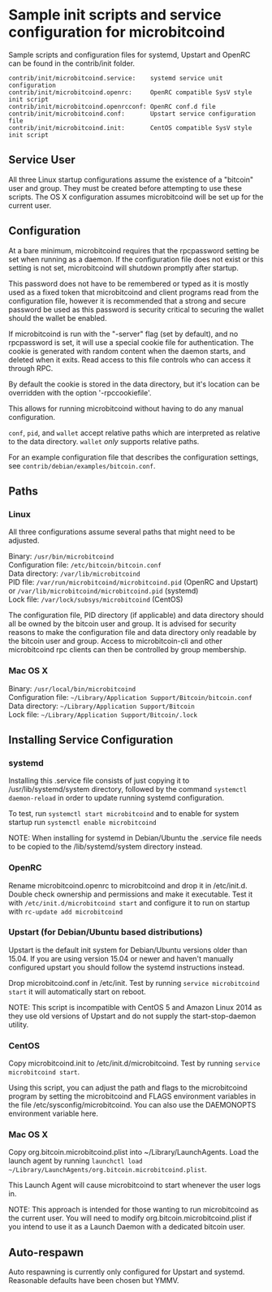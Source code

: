 Sample init scripts and service configuration for microbitcoind
==========================================================

Sample scripts and configuration files for systemd, Upstart and OpenRC
can be found in the contrib/init folder.

    contrib/init/microbitcoind.service:    systemd service unit configuration
    contrib/init/microbitcoind.openrc:     OpenRC compatible SysV style init script
    contrib/init/microbitcoind.openrcconf: OpenRC conf.d file
    contrib/init/microbitcoind.conf:       Upstart service configuration file
    contrib/init/microbitcoind.init:       CentOS compatible SysV style init script

Service User
---------------------------------

All three Linux startup configurations assume the existence of a "bitcoin" user
and group.  They must be created before attempting to use these scripts.
The OS X configuration assumes microbitcoind will be set up for the current user.

Configuration
---------------------------------

At a bare minimum, microbitcoind requires that the rpcpassword setting be set
when running as a daemon.  If the configuration file does not exist or this
setting is not set, microbitcoind will shutdown promptly after startup.

This password does not have to be remembered or typed as it is mostly used
as a fixed token that microbitcoind and client programs read from the configuration
file, however it is recommended that a strong and secure password be used
as this password is security critical to securing the wallet should the
wallet be enabled.

If microbitcoind is run with the "-server" flag (set by default), and no rpcpassword is set,
it will use a special cookie file for authentication. The cookie is generated with random
content when the daemon starts, and deleted when it exits. Read access to this file
controls who can access it through RPC.

By default the cookie is stored in the data directory, but it's location can be overridden
with the option '-rpccookiefile'.

This allows for running microbitcoind without having to do any manual configuration.

`conf`, `pid`, and `wallet` accept relative paths which are interpreted as
relative to the data directory. `wallet` *only* supports relative paths.

For an example configuration file that describes the configuration settings,
see `contrib/debian/examples/bitcoin.conf`.

Paths
---------------------------------

### Linux

All three configurations assume several paths that might need to be adjusted.

Binary:              `/usr/bin/microbitcoind`  
Configuration file:  `/etc/bitcoin/bitcoin.conf`  
Data directory:      `/var/lib/microbitcoind`  
PID file:            `/var/run/microbitcoind/microbitcoind.pid` (OpenRC and Upstart) or `/var/lib/microbitcoind/microbitcoind.pid` (systemd)  
Lock file:           `/var/lock/subsys/microbitcoind` (CentOS)  

The configuration file, PID directory (if applicable) and data directory
should all be owned by the bitcoin user and group.  It is advised for security
reasons to make the configuration file and data directory only readable by the
bitcoin user and group.  Access to microbitcoin-cli and other microbitcoind rpc clients
can then be controlled by group membership.

### Mac OS X

Binary:              `/usr/local/bin/microbitcoind`  
Configuration file:  `~/Library/Application Support/Bitcoin/bitcoin.conf`  
Data directory:      `~/Library/Application Support/Bitcoin`  
Lock file:           `~/Library/Application Support/Bitcoin/.lock`  

Installing Service Configuration
-----------------------------------

### systemd

Installing this .service file consists of just copying it to
/usr/lib/systemd/system directory, followed by the command
`systemctl daemon-reload` in order to update running systemd configuration.

To test, run `systemctl start microbitcoind` and to enable for system startup run
`systemctl enable microbitcoind`

NOTE: When installing for systemd in Debian/Ubuntu the .service file needs to be copied to the /lib/systemd/system directory instead.

### OpenRC

Rename microbitcoind.openrc to microbitcoind and drop it in /etc/init.d.  Double
check ownership and permissions and make it executable.  Test it with
`/etc/init.d/microbitcoind start` and configure it to run on startup with
`rc-update add microbitcoind`

### Upstart (for Debian/Ubuntu based distributions)

Upstart is the default init system for Debian/Ubuntu versions older than 15.04. If you are using version 15.04 or newer and haven't manually configured upstart you should follow the systemd instructions instead.

Drop microbitcoind.conf in /etc/init.  Test by running `service microbitcoind start`
it will automatically start on reboot.

NOTE: This script is incompatible with CentOS 5 and Amazon Linux 2014 as they
use old versions of Upstart and do not supply the start-stop-daemon utility.

### CentOS

Copy microbitcoind.init to /etc/init.d/microbitcoind. Test by running `service microbitcoind start`.

Using this script, you can adjust the path and flags to the microbitcoind program by
setting the microbitcoind and FLAGS environment variables in the file
/etc/sysconfig/microbitcoind. You can also use the DAEMONOPTS environment variable here.

### Mac OS X

Copy org.bitcoin.microbitcoind.plist into ~/Library/LaunchAgents. Load the launch agent by
running `launchctl load ~/Library/LaunchAgents/org.bitcoin.microbitcoind.plist`.

This Launch Agent will cause microbitcoind to start whenever the user logs in.

NOTE: This approach is intended for those wanting to run microbitcoind as the current user.
You will need to modify org.bitcoin.microbitcoind.plist if you intend to use it as a
Launch Daemon with a dedicated bitcoin user.

Auto-respawn
-----------------------------------

Auto respawning is currently only configured for Upstart and systemd.
Reasonable defaults have been chosen but YMMV.
